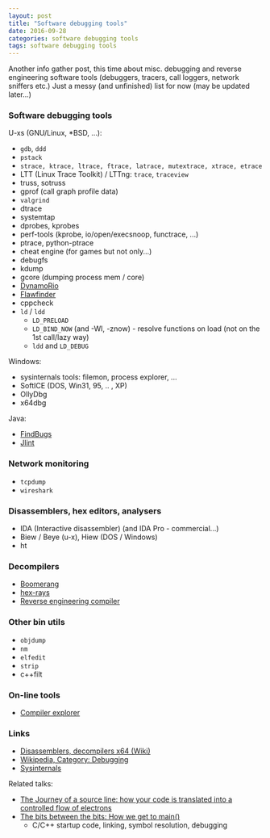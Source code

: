 ```yaml
---
layout: post
title: "Software debugging tools"
date: 2016-09-28
categories: software debugging tools
tags: software debugging tools
---
```

Another info gather post, this time about misc. debugging and reverse engineering
software tools (debuggers, tracers, call loggers, network sniffers etc.)
Just a messy (and unfinished) list for now (may be updated later...)

### Software debugging tools

U-xs (GNU/Linux, *BSD, ...):

- `gdb`, `ddd`
- `pstack`
- `strace, ktrace, ltrace, ftrace, latrace, mutextrace, xtrace, etrace`
- LTT (Linux Trace Toolkit) / LTTng: `trace`, `traceview`
- truss, sotruss
- gprof (call graph profile data)
- `valgrind`
- dtrace
- systemtap
- dprobes, kprobes
- perf-tools (kprobe, io/open/execsnoop, functrace, ...)
- ptrace, python-ptrace
- cheat engine (for games but not only...)
- debugfs
- kdump
- gcore (dumping process mem / core)
- [DynamoRio][dynamorio]
- [Flawfinder][flawfinder]
- cppcheck
- `ld` / `ldd`
  - `LD_PRELOAD`
  - `LD_BIND_NOW` (and -Wl, -znow) - resolve functions on load (not on the 1st call/lazy way)
  - `ldd` and `LD_DEBUG`

Windows:
- sysinternals tools: filemon, process explorer, ...
- SoftICE (DOS, Win31, 95, .. , XP)
- OllyDbg
- x64dbg

Java:

- [FindBugs][findbugs]
- [Jlint][jlint]

### Network monitoring
- `tcpdump`
- `wireshark`

### Disassemblers, hex editors, analysers
- IDA (Interactive disassembler) (and IDA Pro - commercial...)
- Biew / Beye (u-x), Hiew (DOS / Windows)
- ht

### Decompilers
- [Boomerang][5.1.]
- [hex-rays][5.2.]
- [Reverse engineering compiler][5.3.]

### Other bin utils
- `objdump`
- `nm`
- `elfedit`
- `strip`
- c++filt

### On-line tools
- [Compiler explorer][compiler_explorer]

### Links
- [Disassemblers, decompilers x64 (Wiki)][1.]
- [Wikipedia, Category: Debugging][2.]
- [Sysinternals][6.]

Related talks:
- [The Journey of a source line: how your code is translated into a controlled flow of electrons][anowak_talk_cern]
- [The bits between the bits: How we get to main()][bitsbetweenbits]
  - C/C++ startup code, linking, symbol resolution, debugging

[1.]: https://en.wikibooks.org/wiki/X86_Disassembly/Disassemblers_and_Decompilers
[2.]: https://en.wikipedia.org/wiki/Category:Debugging
[6.]: https://technet.microsoft.com/en-us/sysinternals/bb545021.aspx

[5.1.]: http://boomerang.sourceforge.net/
[5.2.]: https://www.hex-rays.com/products/decompiler/
[5.3.]: http://www.backerstreet.com/rec/rec.htm

[compiler_explorer]: https://godbolt.org/

[dynamorio]: http://dynamorio.org/
[flawfinder]: https://dwheeler.com/flawfinder/
[findbugs]: http://findbugs.sourceforge.net/
[jlint]: http://jlint.sourceforge.net/

[anowak_talk_cern]: https://mediastream.cern.ch/MediaArchive/Video/Public2/weblecture-player/index.html?year=2018&lecture=668207&ftime=00:00:05#
[bitsbetweenbits]: https://youtube.com/watch?v=dOfucXtyEsU

